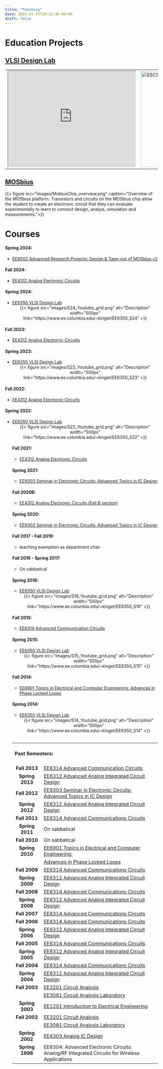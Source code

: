 ```yaml
---
title: "Teaching"
date: 2025-01-25T19:21:49-04:00
draft: false
---
```

# Education Projects

## [VLSI Design Lab](https://vlsidesignlab.org)




<table>
<tr>
<!-- <td  colspan="2" align="center"><iframe align="middle" width="420" height="315"
			src="https://www.youtube.com/embed/H0-fBRIJ4Tg"> 
  </iframe> -->
<td><iframe align="middle" width="420" height="315"
			src="https://www.youtube.com/embed/H0-fBRIJ4Tg"> 
</iframe>
</td>
<td>
   <a href="https://ieeexplore.ieee.org/document/10224621"><img height="315"
   src="images/SSCS_Magazine_summer_2023.png" alt="SSCS Magazine Summer 2023"></a>
   </td>
</tr></table>

## [MOSbius](https://mosbius.org)

{{< figure src="images/MobiusChip_overview.png" caption="Overview of the MOSbius platform. Transistors and circuits on the MOSbius chip allow the student to create an electronic circuit that they can evaluate experimentally to learn to connect design, analyis, simulation and measurements.">}}

# Courses

<h4>Spring 2024:</h4>
<ul>
<li><a href="http://www.ee.columbia.edu/~kinget/EE6002_S25/">EE6002
    Advanced Research Projects: Design & Tape-out of MOSbius v2</a>
</li>
</ul>

<h4>Fall 2024:</h4> 
<ul>
<li><a href="http://www.ee.columbia.edu/~kinget/EE4312_F24/">EE4312
    Analog Electronic Circuits </a>
</li>
</ul>

<h4>Spring 2024:</h4> 
<ul>
 <li><a href="http://www.ee.columbia.edu/~kinget/EE6350_S24/">EE6350 VLSI
     Design Lab </a><br>

<center>
{{< figure src="images/S24_Youtube_grid.png" alt="Description" width="500px" link="https://www.ee.columbia.edu/~kinget/EE6350_S24" >}}
</center>

<!-- 
<a href="http://www.ee.columbia.edu/~kinget/EE6350_S24/" style="width: 80px;" target="_blank"><img src="images/S24_Youtube_grid.png"></a>
-->

<!-- Image Map Generated by http://www.image-map.net/ 
<img src="images/S24_Youtube_grid.png" usemap="#image-map">

<map name="image-map">
    <area target="_blank" alt="1_1" title="1_1" href="https://www.youtube.com/embed/SxBez__ff5U" coords="5,0,300,251" shape="rect">
    <area target="_blank" alt="1_2" title="1_2" href="https://www.youtube.com/embed/rGpk3MRSOx4" coords="306,5,604,251" shape="rect">
    <area target="_blank" alt="2_1" title="2_1" href="https://www.youtube.com/embed/8bYib5OqBgU" coords="2,264,294,501" shape="rect">
    <area target="_blank" alt="2_2" title="2_2" href="https://www.youtube.com/embed/-lM_nyJO74M" coords="309,264,602,500" shape="rect">
    <area target="_blank" alt="3_1" title="3_1" href="https://www.youtube.com/embed/" coords="3,525,295,759" shape="rect">
    <area target="_blank" alt="3_2" title="3_2" href="https://www.youtube.com/embed/" coords="309,525,602,763" shape="rect">
    <area target="_blank" alt="4_1" title="4_1" href="https://www.youtube.com/embed/" coords="3,785,294,1023" shape="rect">
    <area target="_blank" alt="4_2" title="4_2" href="https://www.youtube.com/embed/" coords="309,786,603,1023" shape="rect">
</map>
-->

<!-- 
<table>
<tr>
<td  colspan="2" align="center"><a href="http://www.ee.columbia.edu/~kinget/EE6350_S24/">Project WEBSITES</a></td>
</tr>
<tr>
<td><iframe align="middle" width="298" height="244"
			src="https://www.youtube.com/embed/SxBez__ff5U">
			</iframe>
</td>
<td><iframe align="middle" width="298" height="244"
			src="https://www.youtube.com/embed/rGpk3MRSOx4">
			</iframe>			</td>
</tr>
<tr>
<td><iframe align="middle" width="298" height="244"
			src="https://www.youtube.com/embed/8bYib5OqBgU">
			</iframe>
</td>
<td><iframe align="middle" width="298" height="244"
			src="https://www.youtube.com/embed/-lM_nyJO74M">
			</iframe>			</td>
</tr>
<tr>
<td><iframe align="middle" width="298" height="244"
			src="https://www.youtube.com/embed/rj_bKMahtHo">
			</iframe>
</td>
<td><iframe align="middle" width="298" height="244"
                        src="https://www.youtube.com/embed/s8tc3GThxMw">
			</iframe>			</td>
</tr>

<tr>
<td><iframe align="middle" width="298" height="244"
			src="https://www.youtube.com/embed/_PoI_csO-3g">
			</iframe>
</td>
<td><iframe align="middle" width="298" height="244"
                        src="https://www.youtube.com/embed/RBHJ0RXGLtk">
			</iframe>			</td>
</tr>

</table>
</li>
-->
</ul>

<h4>Fall 2023:</h4> 
<ul>
<li><a href="http://www.ee.columbia.edu/~kinget/EE4312_F23/">EE4312
    Analog Electronic Circuits </a>
</li>
</ul>

<h4>Spring 2023:</h4> 

<ul>
 <li><a href="http://www.ee.columbia.edu/~kinget/EE6350_S23/">EE6350 VLSI
     Design Lab </a><br>

<center>
{{< figure src="images/S23_Youtube_grid.png" alt="Description" width="500px" link="https://www.ee.columbia.edu/~kinget/EE6350_S23" >}}
</center>

</ul>

<!-- <center>
<img border="0" alt="tiled_top" width=400 src="images/EE6350_S23_tiled_top.png"> 
</center> -->

<!-- 
<table>
<tr>
<td  colspan="2" align="center"><a href="http://www.ee.columbia.edu/~kinget/EE6350_S23/">Project WEBSITES</a></td>
</tr>
<tr>
<td><iframe align="middle" width="298" height="244"
			src="https://www.youtube.com/embed/CS_DqsWlV4o">
			</iframe>
</td>
<td><iframe align="middle" width="298" height="244"
			src="https://www.youtube.com/embed/Qyap0aoN3B4">
			</iframe>			</td>
</tr>
<tr>
<td><iframe align="middle" width="298" height="244"
			src="https://www.youtube.com/embed/4q4nO1KhyzI">
			</iframe>
</td>
<td><iframe align="middle" width="298" height="244"
			src="https://www.youtube.com/embed/u28DaHc6RG4">
			</iframe>			</td>
</tr>
<tr>
<td><iframe align="middle" width="298" height="244"
			src="https://www.youtube.com/embed/2pPAlP0a1B8">
			</iframe>
</td>
<td><iframe align="middle" width="298" height="244"
                        src="https://www.youtube.com/embed/GqTSwDYipes">
			</iframe>			</td>
</tr>

<tr>
<td><iframe align="middle" width="298" height="244"
			src="https://www.youtube.com/embed/L6ggCRWKkoc">
			</iframe>
</td>
<td><iframe align="middle" width="298" height="244"
                        src="https://www.youtube.com/embed/G4d-slZ6Xic">
			</iframe>			</td>
</tr>
<tr>
<td><iframe align="middle" width="298" height="244"
			src="https://www.youtube.com/embed/IP1WvMep0MI">
			</iframe>
</td>

</tr>

</table>
</li>
-->



<h4>Fall 2022:</h4> 
<ul>
<li><a href="http://www.ee.columbia.edu/~kinget/EE4312_F22/">EE4312
    Analog Electronic Circuits </a>
</li>
</ul>

<h4>Spring 2022:</h4> 
<ul>
<li><a href="http://www.ee.columbia.edu/~kinget/EE6350_S22/">EE6350 VLSI
    Design Lab</a><br>
<table>
<tr>
<!-- <td  colspan="2" align="center"><iframe align="middle" width="420" height="315"
			src="https://www.youtube.com/embed/H0-fBRIJ4Tg"> 
  </iframe> -->

<!--
<td><iframe align="middle" width="420" height="315"
			src="https://www.youtube.com/embed/H0-fBRIJ4Tg"> 
</iframe>
</td>
<td>
   <a href="https://ieeexplore.ieee.org/document/10224621"><img height="315"
   src="images/SSCS_Magazine_summer_2023.png" alt="SSCS Magazine Summer 2023"></a>
   </td>
</tr></table>
-->
<center>
{{< figure src="images/S22_Youtube_grid.png" alt="Description" width="500px" link="https://www.ee.columbia.edu/~kinget/EE6350_S22" >}}
</center>

<!--
<table>
<tr>
<td  colspan="2" align="center"><a href="http://www.ee.columbia.edu/~kinget/EE6350_S22/">Project WEBSITES</a></td>
</tr>
<tr>
<td><iframe align="middle" width="298" height="244"
			src="https://www.youtube.com/embed/GsmdHPmnKfI">
			</iframe>
</td>
<td><iframe align="middle" width="298" height="244"
			src="https://www.youtube.com/embed/Aa6h_yWLmgI">
			</iframe>			</td>
</tr><tr>
<td><iframe align="middle" width="298" height="244"
			src="https://www.youtube.com/embed/TG5rx-XNe64">
			</iframe>			</td>
<td><iframe align="middle" width="298" height="244"
			src="https://www.youtube.com/embed/fWKJznY6e5U">
			</iframe>			</td>
</tr>
<tr>
<td><iframe align="middle" width="298" height="244"
			src="https://www.youtube.com/embed/obFTvBNYesM">
			</iframe>			</td>
<td><iframe align="middle" width="298" height="244"
       	               src="https://www.youtube.com/embed/8LDu0rRZ8Os">
			</iframe>			</td>
</tr>
 <tr>
<td><iframe align="middle" width="298" height="244"
			src="https://www.youtube.com/embed/w5FToeaPrvk">
			</iframe>			</td>
<td><iframe align="middle" width="298" height="244"
			src="https://www.youtube.com/embed/V-Xx8yI96YY">
			</iframe>			</td>
 </tr>
<tr>
<td><iframe align="middle" width="298" height="244"
			src="https://www.youtube.com/embed/sph9C3PNR3A">
			</iframe>			</td>
<td>			</td>
</tr> 
<tr>
  <td  colspan="2" align="center">Check back soon for the 
    Cryo-SAR, PWM-RX, and Mobius projects.</td>
</tr>
<tr>
  <td  colspan="2" align="center">(Last updated Dec. 10 2022)</td> 
 </tr> 
</table>
</li>
-->
</ul>


<h4>Fall 2021:</h4> 
<ul>
<li><a href="http://www.ee.columbia.edu/~kinget/EE4312_F21/">EE4312
    Analog Electronic Circuits </a>
</li>
</ul>

<h4>Spring 2021:</h4> 
<ul>
<li><a href="http://www.ee.columbia.edu/~kinget/EE9303_S21/">EE9303
    Seminar in Electronic Circuits: Advanced Topics in IC
    Design</a>
</li>
</ul>

<h4>Fall 2020B:</h4> 
<ul>
<li><a href="http://www.columbia.edu/cu/bulletin/uwb-test/subj/ELEN/E4312-20203-002/">EE4312
    Analog Electronic Circuits (Fall B section)</a>
</li>
</ul>

<h4>Spring 2020:</h4> 
<ul>
<li><a href="http://www.ee.columbia.edu/~kinget/EE9303_S20/">EE9303
    Seminar in Electronic Circuits: Advanced Topics in IC Design </a>
</li>
</ul>

<h4>Fall 2017 - Fall 2019:</h4> 
<ul>
<li>teaching exemption as department chair
</li>
</ul>

<h4>Fall 2016 - Spring 2017:</h4> 
<ul>
<li>On sabbatical
</li>
</ul>

<h4>Spring 2016:</h4> 
<ul>
<li><a href="http://www.ee.columbia.edu/~kinget/EE6350_S16/">EE6350 VLSI
    Design Lab</a><br>

<center>
{{< figure src="images/S16_Youtube_grid.png" alt="Description" width="500px" link="https://www.ee.columbia.edu/~kinget/EE6350_S16" >}}
</center>
<!--
<table>
<tr>
<td  colspan="2" align="center"><a href="http://www.ee.columbia.edu/~kinget/EE6350_S16/">Project WEBSITES</a></td>
</tr>
<tr>
<td><iframe align="middle" width="298" height="244"
			src="https://www.youtube.com/embed/zMZqzXfjOko">
			</iframe>
</td>
<td><iframe align="middle" width="298" height="244"
			src="https://www.youtube.com/embed/j4FVpHbLTC4">
			</iframe>			</td>
</tr><tr>
<td><iframe align="middle" width="298" height="244"
			src="https://www.youtube.com/embed/sUO1surDGXk">
			</iframe>			</td>
<td><iframe align="middle" width="298" height="244"
			src="https://www.youtube.com/embed/taOlRMmPBJI">
			</iframe>			</td>
</tr>
<tr>
<td><iframe align="middle" width="298" height="244"
			src="https://www.youtube.com/embed/emXGtD1oSMo">
			</iframe>			</td>
<td><iframe align="middle" width="298" height="244"
			src="https://www.youtube.com/embed/V7mtlETPEOA">
			</iframe>			</td>
</tr>
<tr>
<td><iframe align="middle" width="298" height="244"
			src="https://www.youtube.com/embed/zxmJII4Jjko">
			</iframe>			</td>
<td><iframe align="middle" width="298" height="244"
			src="https://www.youtube.com/embed/YqcfBM__4H4">
			</iframe>			</td>
</tr>
<tr>
<td><iframe align="middle" width="298" height="244"
			src="https://www.youtube.com/embed/QTw3V2yc6E4">
			</iframe>			</td>
<td><iframe align="middle" width="298" height="244"
			src="https://www.youtube.com/embed/3Wqu2JRCIII">
			</iframe>			</td>
</tr> 
</table>
</li>
-->
</ul> 

<h4>Fall 2015:</h4> 
<ul>
<li><a href="http://www.ee.columbia.edu/~kinget/EE6314_F15/">EE6314
    Advanced Communication Circuits</a><br>
</li>
</ul>

<h4>Spring 2015:</h4> 
<ul>
<li><a href="http://www.ee.columbia.edu/~kinget/EE6350_S15/">EE6350 VLSI
    Design Lab</a><br>

<center>
{{< figure src="images/S15_Youtube_grid.png" alt="Description" width="500px" link="https://www.ee.columbia.edu/~kinget/EE6350_S15" >}}
</center>
<!--
<table>
<tr>
<td  colspan="2" align="center"><a href="http://www.ee.columbia.edu/~kinget/EE6350_S15/">Project WEBSITES</a></td>
</tr>
<tr>
<td><iframe align="middle" width="298" height="244"
			src="https://www.youtube.com/embed/iZkOqww1d-g">
			</iframe>			</td>
<td><iframe align="middle" width="298" height="244"
			src="https://www.youtube.com/embed/xmkni1Qu4vo">
			</iframe>			</td>
</tr>
<tr>
<td><iframe align="middle" width="298" height="244"
			src="https://www.youtube.com/embed/L1-zMvo4U-I">
			</iframe>			</td>
<td><iframe align="middle" width="298" height="244"
			src="https://www.youtube.com/embed/q-asST0CLGM">
			</iframe>			</td>
</tr><tr>
<td><iframe align="middle" width="298" height="244"
			src="https://www.youtube.com/embed/4heLg4xpxtA">
			</iframe>			</td>
<td><iframe align="middle" width="298" height="244"
			src="https://www.youtube.com/embed/y1iPTcietUc">
			</iframe>			</td>
</tr>
<tr>
<td><iframe align="middle" width="298" height="244"
			src="https://www.youtube.com/embed/XdSUQHCGAC4">
			</iframe>			</td>
<td><iframe align="middle" width="298" height="244"
			src="https://www.youtube.com/embed/AM_IP4-LzU0">
			</iframe>			</td>
</tr>
</table>
</li>
-->
</ul>


<h4>Fall 2014:</h4> 
<ul>
<li><a href="http://www.ee.columbia.edu/~kinget/EE6901_F14/">EE6901
Topics in Electrical and Computer Engineering: Advances in Phase Locked Loops</a>
</li>
</ul>

<h4>Spring 2014:</h4> 
<ul>
<li><a href="http://www.ee.columbia.edu/~kinget/EE6350_S14/">EE6350 VLSI
    Design Lab</a><br>

<center>
{{< figure src="images/S14_Youtube_grid.png" alt="Description" width="500px" link="https://www.ee.columbia.edu/~kinget/EE6350_S14" >}}
</center>

<!--
<table>
<tr>
<td  colspan="2" align="center"><a href="http://www.ee.columbia.edu/~kinget/EE6350_S14/">Project WEBSITES</a></td>
</tr>
<tr>
<td><iframe align="middle" width="298" height="244"
			src="https://www.youtube.com/embed/IyMDJ9dh9Iw">
			</iframe>			</td>
<td><iframe align="middle" width="298" height="244"
			src="https://www.youtube.com/embed/D5NWizRueuQ">
			</iframe>			</td>
</tr><tr>
<td><iframe align="middle" width="298" height="244"
			src="https://www.youtube.com/embed/GEa9idnumjQ">
			</iframe>			</td>
<td><iframe align="middle" width="298" height="244"
			src="https://www.youtube.com/embed/gbL1s0ypqVA">
			</iframe>			</td>
</tr>
<tr>
<td><iframe align="middle" width="298" height="244"
			src="https://www.youtube.com/embed/BDLCV0PDeSQ">
			</iframe>			</td>
<td><iframe align="middle" width="298" height="244"
			src="https://www.youtube.com/embed/GMTLwG7GNiE">
			</iframe>			</td>
</tr>
<tr>
<td><iframe align="middle" width="298" height="244"
			src="https://www.youtube.com/embed/7v0j2700JK0">
			</iframe>			</td>
<td></td>
</tr>
</table>
</li>
-->
</ul>


<table>
<tr>
<td colspan="2">
<h4>Past Semesters:</h4>
</td>
</tr>
<tr><td><b><center>Fall 2013</center></b>
</td>
<td>
<a href="http://www.ee.columbia.edu/~kinget/EE6314_F13/">EE6314
Advanced Communication Circuits</a>
</tr>
<tr><td><b><center>Spring 2013</center></b>
</td>
<td>
<a href="http://www.ee.columbia.edu/~kinget/EE6312_S13/">EE6312
Advanced Analog Integrated Circuit Design</a>
</tr>
<tr><td><b><center>Fall 2012</center></b>
</td>
<td>
<a href="http://www.ee.columbia.edu/~kinget/EE9303_F12/">EE9303
    Seminar in Electronic Circuits: Advanced Topics in IC Design </a>
</tr>
<tr><td><b><center>Spring 2012</center></b>
</td>
<td>
<a href="http://www.ee.columbia.edu/~kinget/EE6312_S12/">EE6312
Advanced Analog Integrated Circuit Design</a>
</tr>
<tr><td><b><center>Fall 2011</center></b>
</td>
<td>
<a href="http://www.ee.columbia.edu/~kinget/EE6314_F11/">EE6314
Advanced Communications Circuits</a>
</tr>
<tr><td><b><center>Spring 2011</center></b></td>
<td>On sabbatical</td></tr>

<tr><td><b><center>Fall 2010</center></b></td>
<td>On sabbatical</td></tr>

<tr><td><b><center>Spring 2010</center></b>
</td>
<td>
<a href="http://www.ee.columbia.edu/~kinget/EE6901_S10/">EE6901
Topics in Electrical and Computer Engineering:</a>
</tr>
<tr><td><b><center></center></b>
</td>
<td>
<a href="http://www.ee.columbia.edu/~kinget/EE6901_S10/">Advances in Phase Locked Loops</a>
</tr>
<tr><td><b><center>Fall 2009</center></b>
</td>
<td>
<a href="http://www.ee.columbia.edu/~kinget/EE6314_F09/">EE6314
Advanced Communications Circuits</a>
</tr>
<tr><td><b><center>Spring 2009</center></b>
</td>
<td>
<a href="http://www.ee.columbia.edu/~kinget/EE6312_S09/">EE6312
Advanced Analog Integrated Circuit Design</a>
</tr>
<tr>
<td><b><center>Fall 2008</center></b>
</td>
<td>
<a href="http://www.ee.columbia.edu/~kinget/EE6314_F08/">EE6314
Advanced Communications Circuits</a>
</tr>
<tr><td><b><center>Spring 2008</center></b>
</td>
<td>
<a href="http://www.ee.columbia.edu/~kinget/EE6312_S08/">EE6312
Advanced Analog Integrated Circuit Design</a>
</tr>
<tr>
<td><b><center>Fall 2007</center></b>
</td>
<td>
<a href="http://www.ee.columbia.edu/~kinget/EE6314_F07/">EE6314
Advanced Communications Circuits</a>
</tr>
<tr>
<td><b><center>Fall 2006</center></b>
</td>
<td>
<a href="http://www.ee.columbia.edu/~kinget/EE6314_F06/">EE6314
Advanced Communications Circuits</a>
</tr>
<tr>
<td><b><center>Spring 2006</center></b>
</td>
<td>
<a href="http://www.ee.columbia.edu/~kinget/EE6312_S06/">EE6312
Advanced Analog Integrated Circuit Design</a>
</tr>
<tr>
<td><b><center>Fall 2005</center></b>
</td>
<td>
<a href="http://www.ee.columbia.edu/~kinget/EE6314_F05/">EE6314
Advanced Communications Circuits</a>
</tr>
<tr>
<td>
<b><center>Spring 2005</center></b> 
</td>
<td>
<a href="http://www.ee.columbia.edu/~kinget/EE6312_S05/">EE6312
Advanced Analog Integrated Circuit Design</a>
</td>
</tr>
<tr>
<td>
<b><center>Fall 2004 </center></b> 
</td>
<td>
<a href="http://www.ee.columbia.edu/~kinget/EE6314_F04/">EE6314
Advanced Communications Circuits</a>
</td>
</tr>
<tr>
<td>
<b><center>Spring 2004 </center></b> 
</td>
<td>
<!-- <li><a href="ee6312_s04_intro.pdf">EE6312 Advanced Analog Integrated Circuit Design</a></li> -->
<!-- <li><a href="http://www.cisl.columbia.edu/~ee6312">EE6312 Advanced -->
<!-- Analog Integrated Circuit Design</a></li> -->
<a href="http://www.ee.columbia.edu/~kinget/EE6312_S04/">EE6312
Advanced Analog Integrated Circuit Design</a>
</td>
</tr>
<tr>
<td>
<b><center>Fall 2003 </center></b> 
</td>
<td>
<a href="http://www.ee.columbia.edu/~kinget/EE3201_F03">EE3201 Circuit
Analysis</a>
</td>
</tr>
<tr>
<td>
</td>
<td>
<a href="http://www.ee.columbia.edu/~kinget/EE3081_F03">EE3081 Circuit
Analysis Laboratory</a>
</td>
</tr>

<!-- <li><a href="http://www.cisl.columbia.edu/~ee3201">EE3201 Circuit
Analysis</a></li> 
<li><a href="http://www.cisl.columbia.edu/~ee3081">EE3081 Circuit Analysis Laboratory</a>
</li> -->
</ul>

<tr>
<td>
<b><center>Spring 2003 </center></b>
</td>
<td>
<!-- <li><a href="http://www.columbia.edu/cu/bulletin/uwb/subj/ELEN/E1201-20031-001/index.html">EE1201 Introduction to Electrical Engineering</a></li> 
<li><a href="http://www.cisl.columbia.edu/~e1201">EE1201 Introduction to Electrical Engineering</a></li> -->
<a href="http://www.ee.columbia.edu/~kinget/EE1201_S03">EE1201 Introduction to Electrical Engineering</a>
</td>
</tr>
<tr>
<td>
<b><center>Fall 2002 </center></b>
</td>
<td>
<a href="http://www.ee.columbia.edu/~kinget/EE3201_F02/ee3201.html">EE3201 Circuit Analysis</a>
</td>
</tr>
<tr>
<td>
</td>
<td>
<a href="http://www.ee.columbia.edu/~kinget/EE3081_F02/ee3081.html">EE3081 Circuit Analysis Laboratory</a>
</td>
</tr>
<tr>
<td>
<b><center>Spring 2002 </center></b>
</td>
<td>
<a href="http://www.ee.columbia.edu/~kinget/EE4303_S02/ee4303.html">EE4303 Analog IC Design</a>
</td>
</tr>

<tr>
<td valign="top">
<b><center>Spring 1998 </center></b>
</td>
<td valign="top">
EE6304: Advanced Electronic Circuits: <br>Analog/RF Integrated Circuits for Wireless Applications
</td>
</tr>
</table>
